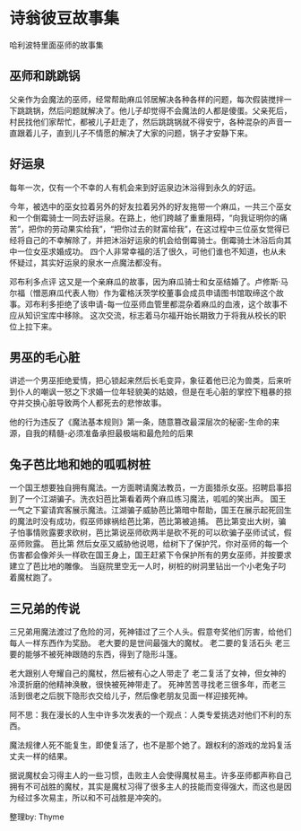 # 诗翁彼豆故事集

哈利波特里面巫师的故事集

## 巫师和跳跳锅
父亲作为会魔法的巫师，经常帮助麻瓜邻居解决各种各样的问题，每次假装搅拌一下跳跳锅，然后问题就解决了。他儿子却觉得不会魔法的人都是傻蛋。父亲死后，村民找他们家帮忙，都被儿子赶走了，然后跳跳锅就不得安宁，各种混杂的声音一直跟着儿子，直到儿子不情愿的解决了大家的问题，锅子才安静下来。

## 好运泉
每年一次，仅有一个不幸的人有机会来到好运泉边沐浴得到永久的好运。

今年，被选中的巫女拉着另外的好友拉着另外的好友拖带一个麻瓜，一共三个巫女和一个倒霉骑士一同去好运泉。在路上，他们跨越了重重阻碍，“向我证明你的痛苦”，把你的劳动果实给我”，“把你过去的财富给我”，在这过程中三位巫女觉得已经将自己的不幸解除了，并把沐浴好运泉的机会给倒霉骑士。倒霉骑士沐浴后向其中一位女巫求婚成功。
四个人非常幸福的活了很久，可他们谁也不知道，也从未怀疑过，其实好运泉的泉水一点魔法都没有。

邓布利多点评
这又是一个亲麻瓜的故事，因为麻瓜骑士和女巫结婚了。卢修斯·马尔福（憎恶麻瓜代表人物）作为霍格沃茨学校董事会成员申请图书馆取缔这个故事。邓布利多拒绝了该申请-每一位巫师血管里都混杂着麻瓜的血液，这个故事不应从知识宝库中移除。
这次交流，标志着马尔福开始长期致力于将我从校长的职位上拉下来。

## 男巫的毛心脏
讲述一个男巫拒绝爱情，把心锁起来然后长毛变异，象征着他已沦为兽类，后来听到仆人的嘲讽一怒之下求婚一位年轻貌美的姑娘，但是在毛心脏的掌控下粗暴的掠夺并交换心脏导致两个人都死去的悲惨故事。

他的行为违反了《魔法基本规则》第一条，随意篡改最深层次的秘密-生命的来源，自我的精髓-必须准备承担最极端和最危险的后果

## 兔子芭比地和她的呱呱树桩
一个国王想要独自拥有魔法。一方面聘请魔法教员，一方面猎杀女巫。招聘启事招到了一个江湖骗子。洗衣妇芭比第看着两个麻瓜练习魔法，呱呱的笑出声。
国王一气之下宴请宾客展示魔法。江湖骗子威胁芭比第暗中帮助，国王在展示起死回生的魔法时没有成功，假巫师嫁祸给芭比第，芭比第被追捕。
芭比第变出大树，骗子怕事情败露要求砍树，芭比第说巫师砍两半是砍不死的可以砍骗子巫师试试，假巫师败露。
芭比第
然后女巫又威胁他说嗯，给树下了保护咒，你对巫师的每一个伤害都会像斧头一样砍在国王身上，国王赶紧下令保护所有的男女巫师，并按要求建立了芭比地的雕像。
当庭院里空无一人时，树桩的树洞里钻出一个小老兔子叼着魔杖跑了。

## 三兄弟的传说
三兄弟用魔法渡过了危险的河，死神错过了三个人头。假意夸奖他们厉害，给他们每人一样东西作为奖励。
老大要的是世间最强大的魔杖。
老二要的复活石头
老三要的能够不被死神跟随的东西，得到了隐形斗篷。

老大跟别人夸耀自己的魔杖，然后被有心之人带走了
老二复活了女神，但女神的冷漠折磨的他精神涣散，很快被死神带走了。
死神苦苦寻找老三很多年，而老三活到很老之后脱下隐形衣交给儿子，然后像老朋友见面一样迎接死神。

阿不思：我在漫长的人生中许多次发表的一个观点：人类专爱挑选对他们不利的东西。

魔法规律人死不能复生，即使复活了，也不是那个她了。跟权利的游戏的龙妈复活丈夫一样的结果。

据说魔杖会习得主人的一些习惯，击败主人会使得魔杖易主。许多巫师都声称自己拥有不可战胜的魔杖，其实是魔杖习得了很多主人的技能而变得强大，而这也是因为经过多次易主，所以和不可战胜是冲突的。

整理by: Thyme
